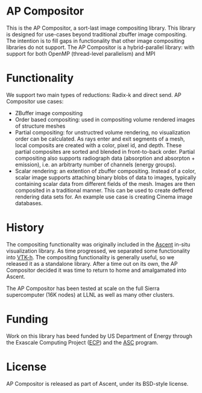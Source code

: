 # AP Compositor

This is the AP Compositor, a sort-last image compositing library.  This library is designed for use-cases beyond traditional zbuffer image compositing. The intention is to fill gaps in functionality that other image compositing libraries do not support. The AP Compositor is a hybrid-parallel library: with support for both OpenMP (thread-level parallelism) and MPI


# Functionality
We  support two main types of reductions: Radix-k and direct send.
AP Compositor use cases:

 - ZBuffer image compositing
 - Order based compositing: used in compositing volume rendered images of structure meshes
 - Partial compositing: for unstructred volume rendering, no visualization order can be calculated. As rays enter and exit segments of a mesh, local composits are created with a color, pixel id, and depth. These partial composites are sorted and blended in front-to-back order. Partial compositing also supports radiograph data (absorption and absorpton + emission), i.e. an arbitrarty number of channels (energy groups).
  - Scalar rendering: an extention of zbuffer compositing. Instead of a color, scalar image supports attaching binary blobs of data to images, typically containing scalar data from different fields of the mesh. Images are then composited in a traditional manner. This can be used to create deffered rendering data sets for. An example use case is creating Cinema image databases.


# History

The compositing functionality was originally included in the [Ascent](https://github.com/Alpine-DAV/ascent) in-situ visualization library. As time progressed, we separated some functionality into [VTK-h](https://github.com/Alpine-DAV/vtk-h). The compositing functionality is generally useful, so we released it as a standalone library. After a time out on its own, the AP Compositor decided it was time to return to home and amalgamated into Ascent.

The AP Compositor has been tested at scale on the full Sierra supercomputer (16K nodes) at LLNL as well as many other clusters.

# Funding
Work on this library has beed funded by US Department of Energy through the Exascale Computing Project ([ECP](https://www.exascaleproject.org/)) and the [ASC](https://asc.llnl.gov/) program.

# License

AP Compositor is released as part of Ascent, under its BSD-style license.



